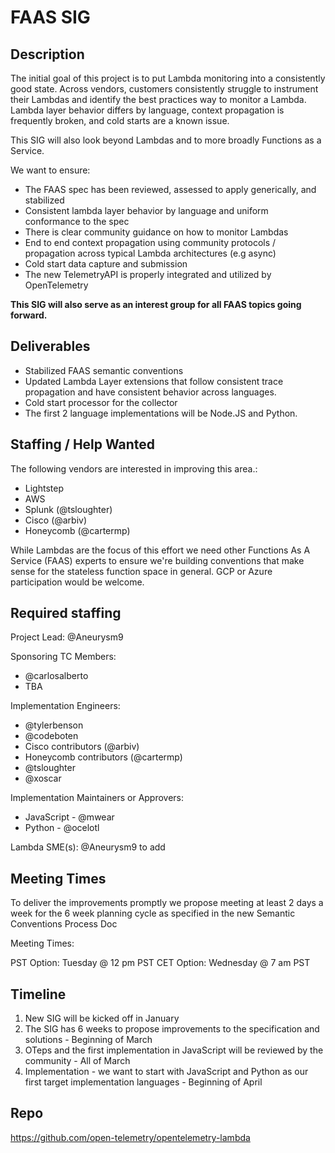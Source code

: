 # FAAS SIG

## Description

The initial goal of this project is to put Lambda monitoring into a consistently good state. Across vendors, customers consistently struggle to instrument their Lambdas and identify the best practices way to monitor a Lambda. Lambda layer behavior differs by language, context propagation is frequently broken, and cold starts are a known issue.

This SIG will also look beyond Lambdas and to more broadly Functions as a Service.

We want to ensure:

* The FAAS spec has been reviewed, assessed to apply generically, and stabilized
* Consistent lambda layer behavior by language and uniform conformance to the spec
* There is clear community guidance on how to monitor Lambdas
* End to end context propagation using community protocols / propagation across typical Lambda architectures (e.g async)
* Cold start data capture and submission
* The new TelemetryAPI is properly integrated and utilized by OpenTelemetry

**This SIG will also serve as an interest group for all FAAS topics going forward.**

## Deliverables

* Stabilized FAAS semantic conventions
* Updated Lambda Layer extensions that follow consistent trace propagation and have consistent behavior across languages.
* Cold start processor for the collector
* The first 2 language implementations will be Node.JS and Python.

## Staffing / Help Wanted

The following vendors are interested in improving this area.:

* Lightstep
* AWS
* Splunk (@tsloughter)
* Cisco (@arbiv)
* Honeycomb (@cartermp)

While Lambdas are the focus of this effort we need other Functions As A Service (FAAS) experts to ensure we're building conventions that make sense for the stateless function space in general. GCP or Azure participation would be welcome.

## Required staffing

Project Lead:
@Aneurysm9

Sponsoring TC Members:
* @carlosalberto
* TBA

Implementation Engineers:
* @tylerbenson
* @codeboten
* Cisco contributors (@arbiv)
* Honeycomb contributors (@cartermp)
* @tsloughter
* @xoscar

Implementation Maintainers or Approvers:
* JavaScript - @mwear
* Python - @ocelotl

Lambda SME(s):
@Aneurysm9 to add

## Meeting Times

To deliver the improvements promptly we propose meeting at least 2 days a week for the 6 week planning cycle as specified in the new Semantic Conventions Process Doc

Meeting Times:

PST Option: Tuesday @ 12 pm PST
CET Option: Wednesday @ 7 am PST

## Timeline

1. New SIG will be kicked off in January
2. The SIG has 6 weeks to propose improvements to the specification and solutions - Beginning of March
3. OTeps and the first implementation in JavaScript will be reviewed by the community - All of March
4. Implementation - we want to start with JavaScript and Python as our first target implementation languages - Beginning of April

## Repo

https://github.com/open-telemetry/opentelemetry-lambda